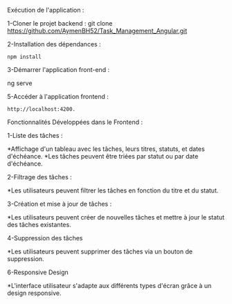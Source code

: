 Exécution de l'application : 

 1-Cloner le projet backend :
	git clone https://github.com/AymenBH52/Task_Management_Angular.git
	
 2-Installation des dépendances :
 
    npm install
	
 3-Démarrer l'application front-end : 
   
   ng serve
   
 5-Accéder à l'application frontend :
 
    http://localhost:4200.
	
Fonctionnalités Développées dans le Frontend : 

 1-Liste des tâches :

   *Affichage d'un tableau avec les tâches, leurs titres, statuts, et dates d'échéance.
   *Les tâches peuvent être triées par statut ou par date d'échéance.
   
 2-Filtrage des tâches : 

   *Les utilisateurs peuvent filtrer les tâches en fonction du titre et du statut.
   
 3-Création et mise à jour de tâches :

   *Les utilisateurs peuvent créer de nouvelles tâches et mettre à jour le statut des tâches existantes.
   
4-Suppression des tâches

   *Les utilisateurs peuvent supprimer des tâches via un bouton de suppression.
   
6-Responsive Design

   *L'interface utilisateur s'adapte aux différents types d'écran grâce à un design responsive.